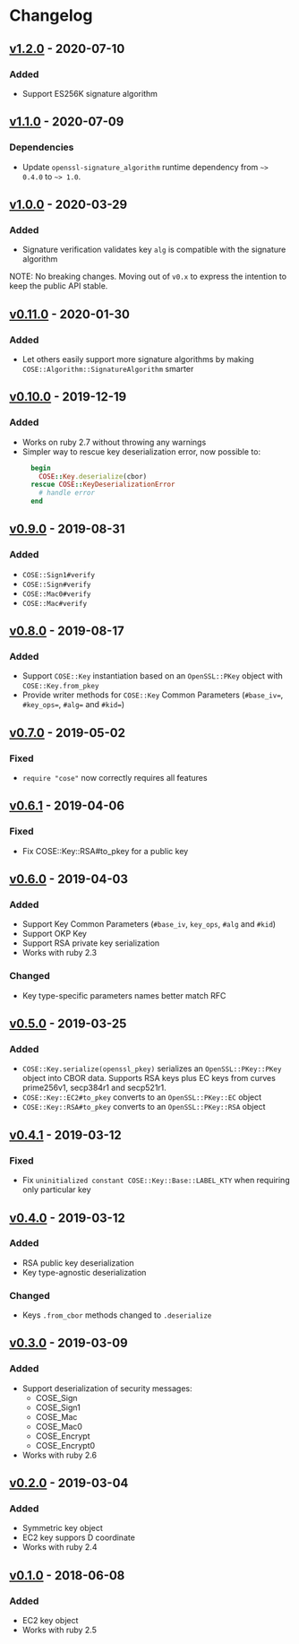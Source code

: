 # Changelog

## [v1.2.0] - 2020-07-10

### Added

- Support ES256K signature algorithm

## [v1.1.0] - 2020-07-09

### Dependencies

- Update `openssl-signature_algorithm` runtime dependency from `~> 0.4.0` to `~> 1.0`.

## [v1.0.0] - 2020-03-29

### Added

- Signature verification validates key `alg` is compatible with the signature algorithm

NOTE: No breaking changes. Moving out of `v0.x` to express the intention to keep the public API stable.

## [v0.11.0] - 2020-01-30

### Added

- Let others easily support more signature algorithms by making `COSE::Algorithm::SignatureAlgorithm` smarter

## [v0.10.0] - 2019-12-19

### Added

- Works on ruby 2.7 without throwing any warnings
- Simpler way to rescue key deserialization error, now possible to:
  ```rb
    begin
      COSE::Key.deserialize(cbor)
    rescue COSE::KeyDeserializationError
      # handle error
    end
  ```

## [v0.9.0] - 2019-08-31

### Added

- `COSE::Sign1#verify`
- `COSE::Sign#verify`
- `COSE::Mac0#verify`
- `COSE::Mac#verify`

## [v0.8.0] - 2019-08-17

### Added

- Support `COSE::Key` instantiation based on an `OpenSSL::PKey` object with `COSE::Key.from_pkey`
- Provide writer methods for `COSE::Key` Common Parameters (`#base_iv=`, `#key_ops=`, `#alg=` and `#kid=`)

## [v0.7.0] - 2019-05-02

### Fixed

- `require "cose"` now correctly requires all features

## [v0.6.1] - 2019-04-06

### Fixed

- Fix COSE::Key::RSA#to_pkey for a public key

## [v0.6.0] - 2019-04-03

### Added

- Support Key Common Parameters (`#base_iv`, `key_ops`, `#alg` and `#kid`)
- Support OKP Key
- Support RSA private key serialization
- Works with ruby 2.3

### Changed

- Key type-specific parameters names better match RFC

## [v0.5.0] - 2019-03-25

### Added

- `COSE::Key.serialize(openssl_pkey)` serializes an `OpenSSL::PKey::PKey` object into CBOR data. Supports RSA keys plus
 EC keys from curves prime256v1, secp384r1 and secp521r1.
- `COSE::Key::EC2#to_pkey` converts to an `OpenSSL::PKey::EC` object
- `COSE::Key::RSA#to_pkey` converts to an `OpenSSL::PKey::RSA` object

## [v0.4.1] - 2019-03-12

### Fixed

- Fix `uninitialized constant COSE::Key::Base::LABEL_KTY` when requiring only particular key

## [v0.4.0] - 2019-03-12

### Added

- RSA public key deserialization
- Key type-agnostic deserialization

### Changed

- Keys `.from_cbor` methods changed to `.deserialize`

## [v0.3.0] - 2019-03-09

### Added

- Support deserialization of security messages:
  - COSE_Sign
  - COSE_Sign1
  - COSE_Mac
  - COSE_Mac0
  - COSE_Encrypt
  - COSE_Encrypt0
- Works with ruby 2.6

## [v0.2.0] - 2019-03-04

### Added

- Symmetric key object
- EC2 key suppors D coordinate
- Works with ruby 2.4

## [v0.1.0] - 2018-06-08

### Added

- EC2 key object
- Works with ruby 2.5

[v1.2.0]: https://github.com/cedarcode/cose-ruby/compare/v1.1.0...v1.2.0/
[v1.1.0]: https://github.com/cedarcode/cose-ruby/compare/v1.0.0...v1.1.0/
[v1.0.0]: https://github.com/cedarcode/cose-ruby/compare/v0.11.0...v1.0.0/
[v0.11.0]: https://github.com/cedarcode/cose-ruby/compare/v0.10.0...v0.11.0/
[v0.10.0]: https://github.com/cedarcode/cose-ruby/compare/v0.9.0...v0.10.0/
[v0.9.0]: https://github.com/cedarcode/cose-ruby/compare/v0.8.0...v0.9.0/
[v0.8.0]: https://github.com/cedarcode/cose-ruby/compare/v0.7.0...v0.8.0/
[v0.7.0]: https://github.com/cedarcode/cose-ruby/compare/v0.6.1...v0.7.0/
[v0.6.1]: https://github.com/cedarcode/cose-ruby/compare/v0.6.0...v0.6.1/
[v0.6.0]: https://github.com/cedarcode/cose-ruby/compare/v0.5.0...v0.6.0/
[v0.5.0]: https://github.com/cedarcode/cose-ruby/compare/v0.4.1...v0.5.0/
[v0.4.1]: https://github.com/cedarcode/cose-ruby/compare/v0.4.0...v0.4.1/
[v0.4.0]: https://github.com/cedarcode/cose-ruby/compare/v0.3.0...v0.4.0/
[v0.3.0]: https://github.com/cedarcode/cose-ruby/compare/v0.2.0...v0.3.0/
[v0.2.0]: https://github.com/cedarcode/cose-ruby/compare/v0.1.0...v0.2.0/
[v0.1.0]: https://github.com/cedarcode/cose-ruby/compare/5725d9b5db978f19a21bd59182f092d31a118eff...v0.1.0/
